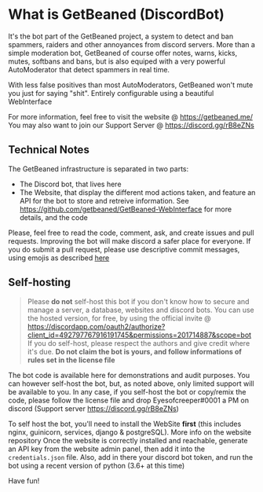 # What is GetBeaned (DiscordBot)
It's the bot part of the GetBeaned project, a system to detect and ban spammers, raiders and other annoyances from discord servers.
More than a simple moderation bot, GetBeaned of course offer notes, warns, kicks, mutes, softbans and bans, but is also equiped with a very powerful AutoModerator that detect spammers in real time.

With less false positives than most AutoModerators, GetBeaned won't mute you just for saying "shit". Entirely configurable using a beautiful WebInterface

For more information, feel free to visit the website @ https://getbeaned.me/
You may also want to join our Support Server @ https://discord.gg/rB8eZNs

## Technical Notes

The GetBeaned infrastructure is separated in two parts:

- The Discord bot, that lives here
- The Website, that display the different mod actions taken, and feature an API for the bot to store and retreive information. See https://github.com/getbeaned/GetBeaned-WebInterface for more details, and the code

Please, feel free to read the code, comment, ask, and create issues and pull requests. Improving the bot will make discord a safer place for everyone.
If you do submit a pull request, please use descriptive commit messages, using emojis as described [here](https://gitmoji.carloscuesta.me/)

## Self-hosting
> Please **do not** self-host this bot if you don't know how to secure and manage a server, a database, websites and discord bots. You can use the hosted version, for free, by using the official invite @ https://discordapp.com/oauth2/authorize?client_id=492797767916191745&permissions=201714887&scope=bot
> If you do self-host, please respect the authors and give credit where it's due. **Do not claim the bot is yours, and follow informations of rules set in the license file**

The bot code is available here for demonstrations and audit purposes. You can however self-host the bot, but, as noted above, only limited support will be available to you. In any case, if you self-host the bot or copy/remix the code, please follow the license file and drop Eyesofcreeper#0001 a PM on discord (Support server https://discord.gg/rB8eZNs)

To self host the bot, you'll need to install the WebSite **first** (this includes nginx, guinicorn, services, django & postgreSQL). More info on the website repository
Once the website is correctly installed and reachable, generate an API key from the website admin panel, then add it into the `credentials.json` file. Also, add in there your discord bot token, and run the bot using a recent version of python (3.6+ at this time)

Have fun!
